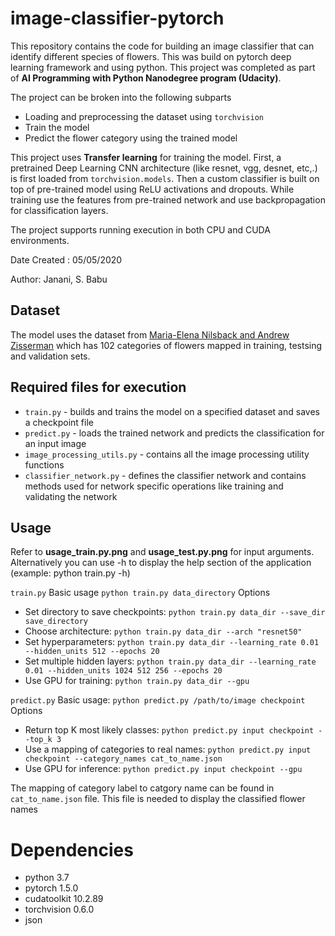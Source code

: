 # image-classifier-pytorch
This repository contains the code for building an image classifier that can identify different species of flowers. This was build on pytorch deep learning framework and using python. This project was completed as part of **AI Programming with Python Nanodegree program (Udacity)**.

The project can be broken into the following subparts
* Loading and preprocessing the dataset using `torchvision`
* Train the model
* Predict the flower category using the trained model 

This project uses **Transfer learning** for training the model. First, a pretrained Deep Learning CNN architecture (like resnet, vgg, desnet, etc,.) is first loaded from `torchvision.models`. Then a custom classifier is built on top of pre-trained model using ReLU activations and dropouts. While training use the features from pre-trained network and use backpropagation for classification layers.   

The project supports running execution in both CPU and CUDA environments.

Date Created : 05/05/2020

Author: Janani, S. Babu

## Dataset
The model uses the dataset from [Maria-Elena Nilsback and Andrew Zisserman](http://www.robots.ox.ac.uk/~vgg/data/flowers/102/index.html) which has 102 categories of flowers mapped in training, testsing and validation sets. 

## Required files for execution
* `train.py` - builds and trains the model on a specified dataset and saves a checkpoint file
* `predict.py` - loads the trained network and predicts the classification for an input image
* `image_processing_utils.py` - contains all the image processing utility functions
* `classifier_network.py` - defines the classifier network and contains methods used for network specific operations like training and validating the network

## Usage
Refer to **usage_train.py.png** and **usage_test.py.png** for input arguments. Alternatively you can use -h to display the help section of the application (example: python train.py -h)

`train.py`
Basic usage `python train.py data_directory`
Options
* Set directory to save checkpoints: `python train.py data_dir --save_dir save_directory`
* Choose architecture: `python train.py data_dir --arch "resnet50"`
* Set hyperparameters: `python train.py data_dir --learning_rate 0.01 --hidden_units 512 --epochs 20`
* Set multiple hidden layers: `python train.py data_dir --learning_rate 0.01 --hidden_units 1024 512 256 --epochs 20`
* Use GPU for training: `python train.py data_dir --gpu`

`predict.py`
Basic usage: `python predict.py /path/to/image checkpoint`
Options
* Return top K most likely classes: `python predict.py input checkpoint --top_k 3`
* Use a mapping of categories to real names: `python predict.py input checkpoint --category_names cat_to_name.json`
* Use GPU for inference: `python predict.py input checkpoint --gpu`

The mapping of category label to catgory name can be found in `cat_to_name.json` file. This file is needed to display the classified flower names

# Dependencies
* python 3.7
* pytorch 1.5.0
* cudatoolkit 10.2.89
* torchvision 0.6.0 
* json
